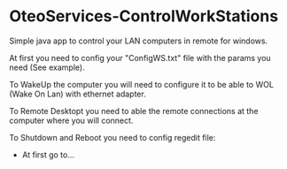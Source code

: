 # OteoServices-ControlWorkStations

Simple java app to control your LAN computers in remote for windows.

At first you need to config your "ConfigWS.txt" file with the params you need (See example).

To WakeUp the computer you will need to configure it to be able to WOL (Wake On Lan) with ethernet adapter.

To Remote Desktopt you need to able the remote connections at the computer where you will connect.

To Shutdown and Reboot you need to config regedit file:
  - At first go to...

